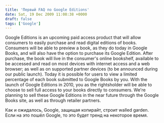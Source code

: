 ```yaml
---
title: 'Первый FAQ по Google Editions'
date: Sat, 19 Dec 2009 11:08:38 +0000
draft: false
tags: ['Google']
---
```


Google Editions is an upcoming paid access product that will allow consumers to easily purchase and read digital editions of books. Consumers will be able to preview a book, as they do today in Google Books, and will also have the option to purchase its Google Edition. After purchase, the book will live in the consumer's online bookshelf, available to be accessed and read on most devices with internet access and a web browser; as well as on supported partner devices (to be announced during our public launch). Today it is possible for users to view a limited percentage of each book submitted to Google Books by you. With the launch of Google Editions in 2010, you as the rightsholder will be able to choose to sell full access to your books directly to consumers. We're planning to sell these Google Editions in the near future through the Google Books site, as well as through retailer partners.

Как и ожидалось, Google, защищая копирайт, строит walled garden.  
Если на это пошёл Google, то это будет тренд на некоторое время.
